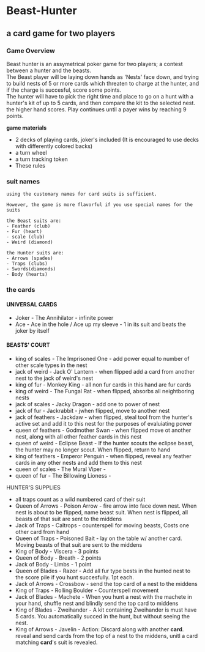 # Beast-Hunter
## a card game for two players
### Game Overview
Beast hunter is an assymetrical poker game for two players; a contest between a hunter and the beasts.  
The Beast player will be laying down hands as 'Nests' face down, and trying to build nests of 5 or more cards which threaten to 
charge at the hunter, and if the charge is succesful, score some points.  
The hunter will have to pick the right time and place to go on a hunt with a hunter's kit of up to 5 cards, and then compare the kit
to the selected nest. the higher hand scores.
  Play continues until a payer wins by reaching 9 points.

__game materials__

- 2 decks of playing cards, joker's included (It is encouraged to use decks with differently colored backs)
- a turn wheel
- a turn tracking token
- These rules
	
### suit names
	using the customary names for card suits is sufficient. 
	
	However, the game is more flavorful if you use special names for the suits
	
	the Beast suits are: 
	- Feather (club) 
	- Fur (heart) 
	- scale (club) 
	- Weird (diamond)
	
	the Hunter suits are: 
	- Arrows (spades) 
	- Traps (clubs) 
	- Swords(diamonds) 
	- Body (hearts)
### the cards
#### UNIVERSAL CARDS
- Joker - The Annihilator - infinite power
- Ace - Ace in the hole / Ace up my sleeve - 1 in its suit and beats the joker by itself

#### BEASTS' COURT
- king of scales - The Imprisoned One - add power equal to number of other scale types in the nest
- jack of weird  - Jack O' Lantern - when flipped add a card from another nest to the jack of weird's nest
- king of fur - Monkey King - all non fur cards in this hand are fur cards
- king of weird - The Fungal Rat - when flipped, absorbs all neightboring nests
- jack of scales - Jacky Dragon - add one to power of nest
- jack of fur - Jackrabbit - jwhen flipped, move to another nest
- jack of feathers - Jackdaw - when flipped, steal tool from the hunter's active set and add it to this nest for the purposes of evaluiating power
- queen of feathers - Godmother Swan - when flipped move ot another nest, along with all other feather cards in this nest
- queen of weird - Eclipse Beast - If the hunter scouts the eclipse beast, the hunter may no longer scout. When flipped, return to hand
- king of feathers - Emperor Penguin - when flipped, reveal any feather cards in any other nests and add them to this nest
- queen of scales - The Mural Viper - 
- queen of fur - The Billowing Lioness - 

HUNTER'S SUPPLIES
- all traps count as a wild numbered card of their suit
- Queen of Arrows - Poison Arrow - fire arrow into face down nest. When nest is about to be flipped, name beast suit. When nest is flipped, all beasts of that suit are sent to the middens
- Jack of Traps - Caltrops - counterspell for moving beasts, Costs one other card from hand
- Queen of Traps - Poisoned Bait - lay on the table w/ another card. Moving beasts of that suit are sent to the middens
- King of Body - Viscera - 3 points
- Queen of Body - Breath - 2 points
- Jack of Body - Limbs - 1 point
- Queen of Blades - Razor - Add all fur type bests in the hunted nest to the score pile if you hunt succesfully. 1pt each.
- Jack of Arrows - Crossbow - send the top card of a nest to the middens
- King of Traps - Rolling Boulder - Counterspell movement
- Jack of Blades - Machete - When you hunt a nest with the machete in your hand, shuffle nest and blindly send the top card to middens 
- King of Blades - Zweihander - A kit containing Zweihander is must have 5 cards. You automatically succed in the hunt, but without seeing the nest.
- King of Arrows - Javelin - Action: Discard along with another __card__. reveal and send cards from the top of a nest to the middens, unitl a card matching __card__'s suit is revealed.


